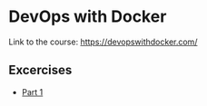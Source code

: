 # DevOps with Docker

Link to the course: https://devopswithdocker.com/

## Excercises

* [Part 1](./part1)
